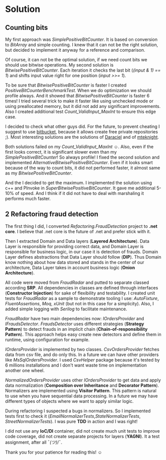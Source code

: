 # Solution

## Counting bits

My first approach was *SimplePositiveBitCounter*. It is based on conversion to *BitArray* and simple counting. I knew that it can not be the right solution, but decided to implement it anyway for a reference and comparison.

Of course, it can not be the optimal solution, if we need count bits we should use bitwise operations.
My second solution is *BitwisePositiveBitCounter*. Each iteration it checks the last bit (*(input & 1) == 1*) and shifts input value right for one position (*input >>= 1*).

To be sure that *BitwisePositiveBitCounter* is faster I created *PositiveBitCounterBenchmarkTest*. When we do optimization we should profile always. And it showed that *BitwisePositiveBitCounter* is faster 6 times! I tried several trick to make it faster like using unchecked mode or using preallocated memory, but it did not add any significant improvements. Also I created additional test *Count_ValidInput_MaxInt* to ensure this edge case.

I decided to check what other guys did. For the future, to prevent cheating I suggest to use [bitbucket](https://bitbucket.org/), because it allows create free private repositories ;). Most interesting solutions are the solutions of [Daraciel](https://github.com/Daraciel/recruitment-challenges/blob/software-engineer-dotnet/Algorithms.CountingBits/PositiveBitCounter.cs) and of [mteknight](https://github.com/mteknight/payvision-recruitment-challenges/blob/software-engineer-dotnet/Algorithms.CountingBits/PositiveBitCounter.cs).

Both solutions failed on my *Count_ValidInput_MaxInt* ☺. Also, even if the first looks correct, it is significant slower even than my *SimplePositiveBitCounter*! So always profile! I fixed the second solution and implemented *AlternativeBitwisePositiveBitCounter*. Even if it looks smart because of the way to count bits, it did not performed faster, it almost same as my *BitwisePositiveBitCounter*.

And the I decided to get the maximum. I implemented the solution using c++ and PInvoke in *SuperBitwisePositiveBitCounter*. It gave me additional 5-10% of speed. And I think if it did not have to deal with marshaling it performs much faster.

## 2 Refactoring fraud detection

The first thing I did, I converted *Refactoring.FraudDetection* project to **.net core**. I believe that .net core is the future of .net and prefer stick with it.

Then I extracted Domain and Data layers (**Layered Architecture**). Data Layer is responsible for providing correct data, and Domain Layer is responsible for business logic, in our case it is detection of frauds. Domain Layer defines abstractions that Data Layer should follow (**DIP**). Thus Domain know nothing about how data stored and stands in the center of our architecture, Data Layer takes in account business logic (**Onion Architecture**).

All code were moved from *FraudRadar* and putted to separate classed according **SRP**. All dependencies in classes are defined through interfaces (**Constructor Injection**) for sake of flexibility and testability. I created unit tests for *FraudRadar* as a sample to demonstrate tooling I use: *AutoFixture*, *FluentAssertions*, *Moq*, *xUnit* (but not in this case for a simplicity). Also, I added simple logging with *Serilog* to facilitate maintenance.

*FraudRadar* have two main dependencies now: *IOrdersProvider* and *IFraudsDetector*. *FraudsDetector* uses different strategies (**Strategy Pattern**) to detect frauds in an implicit chain (**Chain-of-responsibility Pattern**). This approach helps easy create new detectors and define them in runtime, using configuration for example.

*IOrdersProvider* is implemented by two classes. *CsvOrdersProvider* fetches data from csv file, and do only this. In a future we can have other providers like *MsSqlOrdersProvider*. I used *CsvHelper* package because it's tested by 6 millions installations and I don't want waste time on implementation another one wheel.

*NormalizedOrdersProvider* uses other *IOrdersProvider* to get data and apply data normalization (**Composition over Inheritance** and **Decorator Pattern**). Normalizers are implemented using **Visitor Pattern**. This pattern is natural to use when you have sequential data processing. In a future we may have different types of objects where we want to apply similar logic.

During refactoring I suspected a bugs in normalizers. So I implemented tests first to check it (*EmailNormalizerTests*,*StateNormalizerTests*, *StreetNormalizerTests*). I was pure **TDD** in action and I was right!

I did not use any **IoC/DI** container, did not create much unit tests to improve code coverage, did not create separate projects for layers (**YAGNI**). It a test assignment, after all ¯_(ツ)_/¯.

Thank you for your patience for reading this! ☺